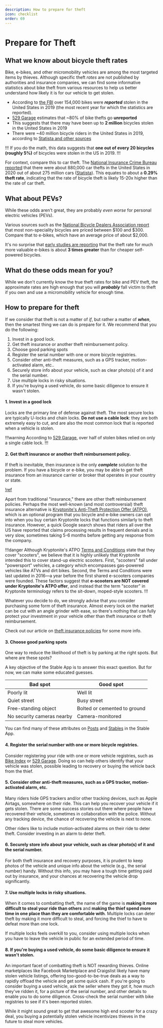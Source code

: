 ```yaml
---
description: How to prepare for theft
icon: checklist
order: 69
---
```


# Prepare for Theft

## What we know about bicycle theft rates

Bike, e-bikes, and other micromobility vehicles are among the most targeted items by thieves. Although specific theft *rates* are not published by authorities and insurance companies, we can find some informative statistics about bike theft from various resources to help us better understand how likely it is for our vehicle to get stolen.

- According to [the FBI](https://ucr.fbi.gov/crime-in-the-u.s/2019/crime-in-the-u.s.-2019/topic-pages/tables/table-7) over 154,000 bikes were ***reported*** stolen in the United States in 2019 (the most recent year for which the statistics are reported).
- [529 Garage](https://blog.project529.com/529-by-the-numbers-infographic/) estimates that ~80% of bike thefts go **unreported**
- This suggests that there may have been up to **2 million** bicycles stolen in the United States in 2019
- There were ~40 million bicycle riders in the United States in 2019, according to [Statista and other sources](https://www.zippia.com/advice/bicycle-industry-statistics/)

!!!
If you do the math, this data suggests that **one out of every 20 bicycles (roughly 5%)** of bicycles were stolen in the US in 2019.
!!!

For context, compare this to car theft. The [National Insurance Crime Bureau reported](https://www.iii.org/fact-statistic/facts-statistics-auto-theft) that there were about 880,000 car thefts in the United States in 2020 out of about 275 million cars ([Statista](https://www.statista.com/statistics/183505/number-of-vehicles-in-the-united-states-since-1990/)). This equates to about a **0.29% theft rate**, indicating that the rate of bicycle theft is likely 15-20x higher than the rate of car theft.

## What about PEVs?

While these odds aren't great, they are probably *even worse* for personal electric vehicles (PEVs).

Various sources such as the [National Bicycle Dealers Association report](https://nbda.com/bicycle-industry-data-overview/) that most non-speciality bicycles are priced between $100 and $300. Compare that to e-bikes, which have an average price of about $2,000.

It's no surprise that [early studies are reporting](https://www.adsgroup.org.uk/news/member-news/g4s-helps-break-the-cycle-of-dutch-ebike-thefts/) that the theft rate for much more valuable e-bikes is about **3 times greater** than for cheaper self-powered bicycles.

## What do these odds mean for you?

While we don't currently know the true theft rates for bike and PEV theft, the approximate rates are high enough that you will ***probably*** fall victim to theft if you own and use a micromobility vehicle for enough time.

## How to prepare for theft

If we consider that theft is not a matter of *if*, but rather a matter of ***when***, then the smartest thing we can do is prepare for it. We recommend that you do the following:

1. Invest in a good lock.
2. Get theft insurance or another theft reimbursement policy.
3. Choose good parking spots
4. Register the serial number with one or more bicycle registries.
5. Consider other anti-theft measures, such as a GPS tracker, motion-activated alarm, etc..
6. Securely store info about your vehicle, such as clear photo(s) of it and the serial number.
7. Use multiple locks in risky situations.
8. If you're buying a used vehicle, do some basic diligence to ensure it wasn't stolen.

#### 1. Invest in a good lock

Locks are the primary line of defense against theft. The most secure locks are typically U-locks and chain locks. **Do not use a cable lock**: they are both extremely easy to cut, and are also the most common lock that is reported when a vehicle is stolen.

!!!warning
According to [529 Garage](https://blog.project529.com/529-by-the-numbers-infographic/), over half of stolen bikes relied on only a single cable lock.
!!!

#### 2. Get theft insurance or another theft reimbursement policy.

If theft is inevitable, then insurance is the only ***complete*** solution to the problem. If you have a bicycle or e-bike, you may be able to get theft insurance from an insurance carrier or broker that operates in your country or state.

[!ref](../reference/theft-insurance-policies.md)

Apart from traditional "insurance," there are other theft reimbursement policies. Perhaps the most well-known (and most controversial) theft insurance alternative is [Kryptonite's Anti-Theft Protection Offer (ATPO)](https://shop.kryptonitelock.com/atpo_landing_pages/register-for-anti-theft-en.html?origin=en.html), which is an optional program that you bicycle and e-bike owners can opt into when you buy certain Kryptonite locks that functions similarly to theft insurance. However, a quick Google search shows that riders all over the US have reported that claims processing results in frequent denials and is very slow, sometimes taking 5-6 months before getting any response from the company. 

!!!danger
Although Kryptonite's ATPO [Terms and Conditions](https://www.kryptonitelock.com/en/policy/terms-and-conditions.html) state that they cover "scooters", we believe that it is highly unlikely that Kryptonite intended this to cover stand-up electric scooters. First, "scooters" fall under "powersport" vehicles, a category which encompasses gas-powered vehicles like ATVs and dirt bikes. Second, the Terms and Conditions were last updated in 2016—a year before the first shared e-scooters companies were founded. These factors suggest that **e-scooters are NOT covered under Kryptonite's ATPO offer**, and instead that the term "scooter" in Kryptonite terminology refers to the sit-down, moped-style scooters.
!!!

Whatever you decide to do, we strongly advise that you consider purchasing some form of theft insurance. Almost every lock on the market can be cut with an angle grinder with ease, so there's nothing that can fully protect your investment in your vehicle other than theft insurance or theft reimbursement.

Check out our article on [theft insurance policies](../reference/theft-insurance-policies.md) for some more info.

#### 3. Choose good parking spots

One way to reduce the likelihood of theft is by parking at the right spots. But where are these spots?

A key objective of the Stable App is to answer this exact question. But for now, we can make some educated guesses.

| Bad spot | Good spot |
| -------- | --------- |
| Poorly lit | Well lit |
| Quiet street | Busy street |
| Free-standing object | Bolted or cemented to ground |
| No security cameras nearby | Camera-monitored |

You can find many of these attributes on [Posts](../definitions/post.md) and [Stables](../definitions/stable.md) in the Stable App.

#### 4. Register the serial number with one or more bicycle registries.

Consider registering your ride with one or more vehicle registries, such as [Bike Index](https://bikeindex.org) or [529 Garage](https://project529.com/garage). Doing so can help others identify that your vehicle was stolen, possible leading to recovery or buying the vehicle back from the thief.

#### 5. Consider other anti-theft measures, such as a GPS tracker, motion-activated alarm, etc.

Many riders hide GPS trackers and/or other tracking devices, such as Apple Airtags, somewhere on their ride. This can help you recover your vehicle if it gets stolen. There are some success stories out there where people have recovered their vehicle, sometimes in collaboration with the police. Without any tracking device, the chance of recovering the vehicle is next to none.

Other riders like to include motion-activated alarms on their ride to deter theft. Consider investing in an alarm to deter theft.

#### 6. Securely store info about your vehicle, such as clear photo(s) of it and the serial number.

For both theft insurance and recovery purposes, it is prudent to keep photos of the vehicle and unique info about the vehicle (e.g., the serial number) handy. Without this info, you may have a tough time getting paid out by insurance, and your chances at recovering the vehicle drop significantly.

#### 7. Use multiple locks in risky situations.

When it comes to combatting theft, the name of the game is **making it more difficult to steal your ride than others** and **making the thief spend more time in one place than they are comfortable with**. Multiple locks can deter theft by making it more difficult to steal, and forcing the thief to have to defeat more than one lock.

If multiple locks feels overkill to you, consider using multiple locks when you have to leave the vehicle in public for an extended period of time.

#### 8. If you're buying a used vehicle, do some basic diligence to ensure it wasn't stolen.

An important facet of combatting theft is NOT rewarding thieves. Online marketplaces like Facebook Marketplace and Craigslist likely have many stolen vehicle listings, offering too-good-to-be-true deals as a way to rapidly offload the vehicle and get some quick cash. If you're going to consider buying a used vehicle, ask the seller where they got it, how much they've ridden it, for a picture of the serial number, and other details to enable you to do some diligence. Cross-check the serial number with bike registries to see if it's been reported stolen.

While it might sound great to get that awesome high end scooter for a crazy deal, you buying a potentially stolen vehicle incentivizes thieves in the future to steal more vehicles.
